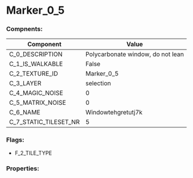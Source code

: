 

# Marker_0_5





### Compnents: 
| Component | Value | 
|  --  |  --  | 
| C_0_DESCRIPTION | Polycarbonate window, do not lean | 
| C_1_IS_WALKABLE | False | 
| C_2_TEXTURE_ID | Marker_0_5 | 
| C_3_LAYER | selection | 
| C_4_MAGIC_NOISE | 0 | 
| C_5_MATRIX_NOISE | 0 | 
| C_6_NAME | Windowtehgretutj7k | 
| C_7_STATIC_TILESET_NR | 5 | 


### Flags: 
* F_2_TILE_TYPE


### Properties: 

